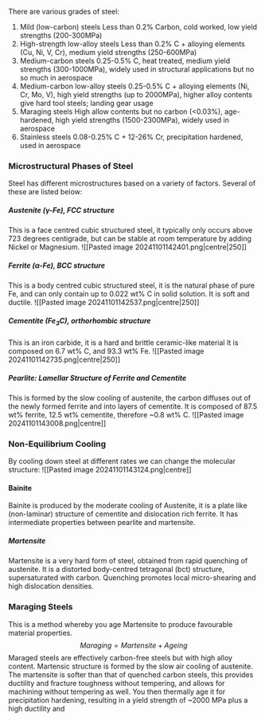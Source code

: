 There are various grades of steel:
1) Mild (low-carbon) steels
	Less than 0.2% Carbon, cold worked, low yield strengths (200-300MPa)
2) High-strength low-alloy steels
	Less than 0.2% C + alloying elements (Cu, Ni, V, Cr), medium yield strengths (250-600MPa)
3) Medium-carbon steels
	0.25-0.5% C, heat treated, medium yield strengths (300-1000MPa), widely used in structural applications but no so much in aerospace
4) Medium-carbon low-alloy steels
	0.25-0.5% C + alloying elements (Ni, Cr, Mo, V), high yield strengths (up to 2000MPa), higher alloy contents give hard tool steels; landing gear usage
5) Maraging steels
	High allow contents but no carbon (<0.03%), age-hardened, high yield strengths (1500-2300MPa), widely used in aerospace
6) Stainless steels
	0.08-0.25% C + 12-26% Cr, precipitation hardened, used in aerospace
### Microstructural Phases of Steel
Steel has different microstructures based on a variety of factors. Several of these are listed below:
##### Austenite ($\gamma$-Fe), FCC structure
This is a face centred cubic structured steel, it typically only occurs above 723 degrees centigrade, but can be stable at room temperature by adding Nickel or Magnesium.
![[Pasted image 20241101142401.png|centre|250]]
##### Ferrite ($\alpha$-Fe), BCC structure
This is a body centred cubic structured steel, it is the natural phase of pure Fe, and can only contain up to 0.022 wt% C in solid solution.
It is soft and ductile.
![[Pasted image 20241101142537.png|centre|250]]
##### Cementite (Fe$_{3}$C), orthorhombic structure
This is an iron carbide, it is a hard and brittle ceramic-like material
It is composed on 6.7 wt% C, and 93.3 wt% Fe.
![[Pasted image 20241101142735.png|centre|250]]
##### Pearlite: Lamellar Structure of Ferrite and Cementite
This is formed by the slow cooling of austenite, the carbon diffuses out of the newly formed ferrite and into layers of cementite. It is composed of 87.5 wt% ferrite, 12.5 wt% cementite, therefore ~0.8 wt% C.
![[Pasted image 20241101143008.png|centre]]
### Non-Equilibrium Cooling
By cooling down steel at different rates we can change the molecular structure:
![[Pasted image 20241101143124.png|centre]]
#### Bainite
Bainite is produced by the moderate cooling of Austenite, it is a plate like (non-laminar) structure of cementite and dislocation rich ferrite. It has intermediate properties between pearlite and martensite.
##### Martensite
Martensite is a very hard form of steel, obtained from rapid quenching of austenite. It is a distorted body-centred tetragonal (bct) structure, supersaturated with carbon.
Quenching promotes local micro-shearing and high dislocation densities.
### Maraging Steels
This is a method whereby you age Martensite to produce favourable material properties.
$$Maraging=Martensite + Ageing$$
Maraged steels are effectively carbon-free steels but with high alloy content.
Martensic structure is formed by the slow air cooling of austenite.
The martensite is softer than that of quenched carbon steels, this provides ductility and fracture toughness without tempering, and allows for machining without tempering as well.
You then thermally age it for precipitation hardening, resulting in a yield strength of ~2000 MPa plus a high ductility and 